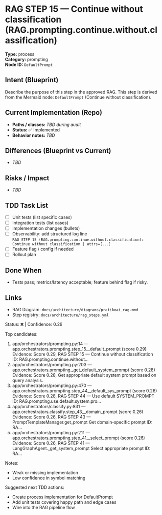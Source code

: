 # RAG STEP 15 — Continue without classification (RAG.prompting.continue.without.classification)

**Type:** process  
**Category:** prompting  
**Node ID:** `DefaultPrompt`

## Intent (Blueprint)
Describe the purpose of this step in the approved RAG. This step is derived from the Mermaid node: `DefaultPrompt` (Continue without classification).

## Current Implementation (Repo)
- **Paths / classes:** _TBD during audit_
- **Status:** ✅ Implemented
- **Behavior notes:** _TBD_

## Differences (Blueprint vs Current)
- _TBD_

## Risks / Impact
- _TBD_

## TDD Task List
- [ ] Unit tests (list specific cases)
- [ ] Integration tests (list cases)
- [ ] Implementation changes (bullets)
- [ ] Observability: add structured log line  
  `RAG STEP 15 (RAG.prompting.continue.without.classification): Continue without classification | attrs={...}`
- [ ] Feature flag / config if needed
- [ ] Rollout plan

## Done When
- Tests pass; metrics/latency acceptable; feature behind flag if risky.

## Links
- RAG Diagram: `docs/architecture/diagrams/pratikoai_rag.mmd`
- Step registry: `docs/architecture/rag_steps.yml`


<!-- AUTO-AUDIT:BEGIN -->
Status: ❌  |  Confidence: 0.29

Top candidates:
1) app/orchestrators/prompting.py:14 — app.orchestrators.prompting.step_15__default_prompt (score 0.29)
   Evidence: Score 0.29, RAG STEP 15 — Continue without classification
ID: RAG.prompting.continue.without...
2) app/orchestrators/prompting.py:203 — app.orchestrators.prompting._get_default_system_prompt (score 0.28)
   Evidence: Score 0.28, Get appropriate default system prompt based on query analysis.
3) app/orchestrators/prompting.py:470 — app.orchestrators.prompting.step_44__default_sys_prompt (score 0.28)
   Evidence: Score 0.28, RAG STEP 44 — Use default SYSTEM_PROMPT
ID: RAG.prompting.use.default.system.pro...
4) app/orchestrators/classify.py:831 — app.orchestrators.classify.step_43__domain_prompt (score 0.26)
   Evidence: Score 0.26, RAG STEP 43 — PromptTemplateManager.get_prompt Get domain-specific prompt
ID: RA...
5) app/orchestrators/prompting.py:211 — app.orchestrators.prompting.step_41__select_prompt (score 0.26)
   Evidence: Score 0.26, RAG STEP 41 — LangGraphAgent._get_system_prompt Select appropriate prompt
ID: RA...

Notes:
- Weak or missing implementation
- Low confidence in symbol matching

Suggested next TDD actions:
- Create process implementation for DefaultPrompt
- Add unit tests covering happy path and edge cases
- Wire into the RAG pipeline flow
<!-- AUTO-AUDIT:END -->